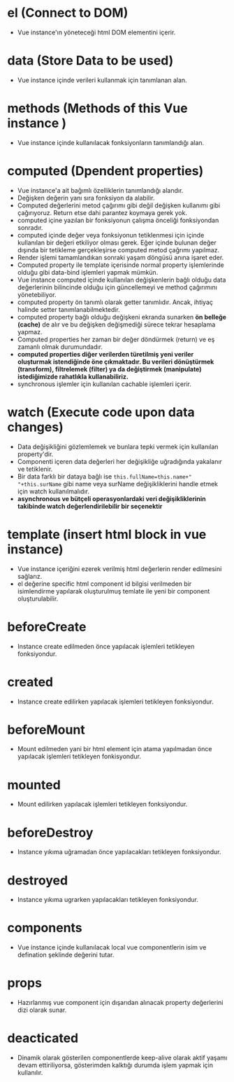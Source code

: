 # **el** (Connect to DOM)
- Vue instance'ın yöneteceği html DOM elementini içerir.

# **data** (Store Data to be used)
- Vue instance içinde verileri kullanmak için tanımlanan alan.

# **methods** (Methods of this Vue instance )
- Vue instance içinde kullanılacak fonksiyonların tanımlandığı alan.

# **computed** (Dpendent properties)
- Vue instance'a ait bağımlı özelliklerin tanımlandığı alandır.
- Değişken değerin yanı sıra fonksiyon da alabilir.
- Computed değerlerini metod çağırımı gibi değil değişken kullanımı gibi çağırıyoruz. Return etse dahi parantez koymaya gerek yok.
- computed içine yazılan bir fonksiyonun çalışma önceliği fonksiyondan sonradır.
- computed içinde değer veya fonksiyonun tetiklenmesi için içinde kullanılan bir değeri etkiliyor olması gerek. Eğer içinde bulunan değer dışında bir tetikleme gerçekleşirse computed metod çağrımı yapılmaz.
- Render işlemi tamamlandıkan sonraki yaşam döngüsü anına işaret eder.
- Computed property ile template içerisinde normal property işlemlerinde olduğu gibi data-bind işlemleri yapmak mümkün.
- Vue instance computed içinde kullanılan değişkenlerin bağlı olduğu data değerlerinin bilincinde olduğu için güncellemeyi ve method çağırımını yönetebiliyor.
- computed property ön tanımlı olarak getter tanımlıdır. Ancak, ihtiyaç halinde setter tanımlanabilmektedir.
- computed property bağlı olduğu değişkeni ekranda sunarken **ön belleğe (cache)** de alır ve bu değişken değişmediği sürece tekrar hesaplama yapmaz.
- Computed properties her zaman bir değer döndürmek (return) ve eş zamanlı olmak durumundadır.
- **computed properties diğer verilerden türetilmiş yeni veriler oluşturmak istendiğinde öne çıkmaktadır. Bu verileri dönüştürmek (transform), filtrelemek (filter) ya da değiştirmek (manipulate) istediğimizde rahatlıkla kullanabiliriz.**
- synchronous işlemler için kullanılan cachable işlemleri içerir.

# **watch** (Execute code upon data changes)
- Data değişikliğini gözlemlemek ve bunlara tepki vermek için kullanılan property'dir.
- Componenti içeren data değerleri her değişikliğe uğradığında yakalanır ve tetiklenir.
- Bir data farklı bir dataya bağlı ise `this.fullName=this.name+" "+this.surName` gibi name veya surName değişikliklerini handle etmek için watch kullanılmalıdır.
- **asynchronous ve bütçeli operasyonlardaki veri değişikliklerinin takibinde watch değerlendirilebilir bir seçenektir**

# **template** (insert html block in vue instance)
- Vue instance içeriğini ezerek verilmiş html değerlerin render edilmesini sağlarız.
- el değerine specific html component id bilgisi verilmeden bir isimlendirme yapılarak oluşturulmuş temlate ile yeni bir component oluşturulabilir.

# **beforeCreate**
- Instance create edilmeden önce yapılacak işlemleri tetikleyen fonksiyondur.

# **created** 
- Instance create edilirken yapılacak işlemleri tetikleyen fonksiyondur.

# **beforeMount**
- Mount edilmeden yani bir html element için atama yapılmadan önce yapılacak işlemleri tetikleyen fonkisyondur.

# **mounted**
- Mount edilirken yapılacak işlemleri tetikleyen fonksiyondur.

# **beforeDestroy**
- Instance yıkıma uğramadan önce yapılacakları tetikleyen fonksiyondur.

# **destroyed**
- Instance yıkıma ugrarken yapılacakları tetikleyen fonksiyondur.

# **components**
- Vue instance içinde kullanılacak local vue componentlerin isim ve defination şeklinde değerini tutar.

# **props**
- Hazırlanmış vue component için dışarıdan alınacak property değerlerini dizi olarak sunar.

# **deacticated**
- Dinamik olarak gösterilen componentlerde keep-alive olarak aktif yaşamı devam ettiriliyorsa, gösterimden kalktığı durumda işlem yapmak için kullanılır.



